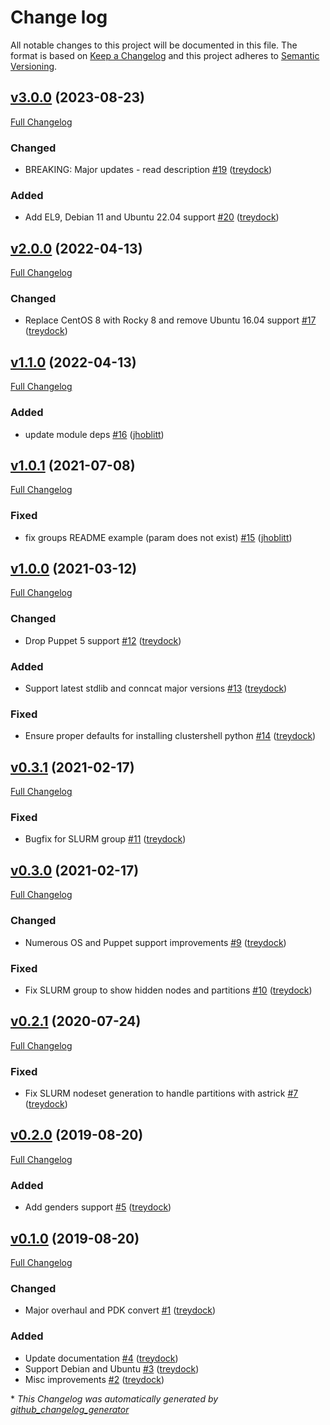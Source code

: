 # Change log

All notable changes to this project will be documented in this file. The format is based on [Keep a Changelog](http://keepachangelog.com/en/1.0.0/) and this project adheres to [Semantic Versioning](http://semver.org).

## [v3.0.0](https://github.com/treydock/puppet-module-clustershell/tree/v3.0.0) (2023-08-23)

[Full Changelog](https://github.com/treydock/puppet-module-clustershell/compare/v2.0.0...v3.0.0)

### Changed

- BREAKING: Major updates - read description [\#19](https://github.com/treydock/puppet-module-clustershell/pull/19) ([treydock](https://github.com/treydock))

### Added

- Add EL9, Debian 11 and Ubuntu 22.04 support [\#20](https://github.com/treydock/puppet-module-clustershell/pull/20) ([treydock](https://github.com/treydock))

## [v2.0.0](https://github.com/treydock/puppet-module-clustershell/tree/v2.0.0) (2022-04-13)

[Full Changelog](https://github.com/treydock/puppet-module-clustershell/compare/v1.1.0...v2.0.0)

### Changed

- Replace CentOS 8 with Rocky 8 and remove Ubuntu 16.04 support [\#17](https://github.com/treydock/puppet-module-clustershell/pull/17) ([treydock](https://github.com/treydock))

## [v1.1.0](https://github.com/treydock/puppet-module-clustershell/tree/v1.1.0) (2022-04-13)

[Full Changelog](https://github.com/treydock/puppet-module-clustershell/compare/v1.0.1...v1.1.0)

### Added

- update module deps [\#16](https://github.com/treydock/puppet-module-clustershell/pull/16) ([jhoblitt](https://github.com/jhoblitt))

## [v1.0.1](https://github.com/treydock/puppet-module-clustershell/tree/v1.0.1) (2021-07-08)

[Full Changelog](https://github.com/treydock/puppet-module-clustershell/compare/v1.0.0...v1.0.1)

### Fixed

- fix groups README example \(param does not exist\) [\#15](https://github.com/treydock/puppet-module-clustershell/pull/15) ([jhoblitt](https://github.com/jhoblitt))

## [v1.0.0](https://github.com/treydock/puppet-module-clustershell/tree/v1.0.0) (2021-03-12)

[Full Changelog](https://github.com/treydock/puppet-module-clustershell/compare/v0.3.1...v1.0.0)

### Changed

- Drop Puppet 5 support [\#12](https://github.com/treydock/puppet-module-clustershell/pull/12) ([treydock](https://github.com/treydock))

### Added

- Support latest stdlib and conncat major versions [\#13](https://github.com/treydock/puppet-module-clustershell/pull/13) ([treydock](https://github.com/treydock))

### Fixed

- Ensure proper defaults for installing clustershell python [\#14](https://github.com/treydock/puppet-module-clustershell/pull/14) ([treydock](https://github.com/treydock))

## [v0.3.1](https://github.com/treydock/puppet-module-clustershell/tree/v0.3.1) (2021-02-17)

[Full Changelog](https://github.com/treydock/puppet-module-clustershell/compare/v0.3.0...v0.3.1)

### Fixed

- Bugfix for SLURM group [\#11](https://github.com/treydock/puppet-module-clustershell/pull/11) ([treydock](https://github.com/treydock))

## [v0.3.0](https://github.com/treydock/puppet-module-clustershell/tree/v0.3.0) (2021-02-17)

[Full Changelog](https://github.com/treydock/puppet-module-clustershell/compare/v0.2.1...v0.3.0)

### Changed

- Numerous OS and Puppet support improvements [\#9](https://github.com/treydock/puppet-module-clustershell/pull/9) ([treydock](https://github.com/treydock))

### Fixed

- Fix SLURM group to show hidden nodes and partitions [\#10](https://github.com/treydock/puppet-module-clustershell/pull/10) ([treydock](https://github.com/treydock))

## [v0.2.1](https://github.com/treydock/puppet-module-clustershell/tree/v0.2.1) (2020-07-24)

[Full Changelog](https://github.com/treydock/puppet-module-clustershell/compare/v0.2.0...v0.2.1)

### Fixed

- Fix SLURM nodeset generation to handle partitions with astrick [\#7](https://github.com/treydock/puppet-module-clustershell/pull/7) ([treydock](https://github.com/treydock))

## [v0.2.0](https://github.com/treydock/puppet-module-clustershell/tree/v0.2.0) (2019-08-20)

[Full Changelog](https://github.com/treydock/puppet-module-clustershell/compare/v0.1.0...v0.2.0)

### Added

- Add genders support [\#5](https://github.com/treydock/puppet-module-clustershell/pull/5) ([treydock](https://github.com/treydock))

## [v0.1.0](https://github.com/treydock/puppet-module-clustershell/tree/v0.1.0) (2019-08-20)

[Full Changelog](https://github.com/treydock/puppet-module-clustershell/compare/523eb7c7847bfe064857772573e9cae847082fe8...v0.1.0)

### Changed

- Major overhaul and PDK convert [\#1](https://github.com/treydock/puppet-module-clustershell/pull/1) ([treydock](https://github.com/treydock))

### Added

- Update documentation [\#4](https://github.com/treydock/puppet-module-clustershell/pull/4) ([treydock](https://github.com/treydock))
- Support Debian and Ubuntu [\#3](https://github.com/treydock/puppet-module-clustershell/pull/3) ([treydock](https://github.com/treydock))
- Misc improvements [\#2](https://github.com/treydock/puppet-module-clustershell/pull/2) ([treydock](https://github.com/treydock))



\* *This Changelog was automatically generated by [github_changelog_generator](https://github.com/github-changelog-generator/github-changelog-generator)*
